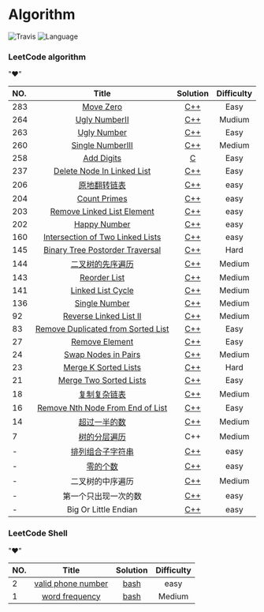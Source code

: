 # Algorithm 
![Travis](https://img.shields.io/badge/build-passing-red.svg)
![Language](https://img.shields.io/badge/Language-C%2B%2B%20Shell-green.svg)

### LeetCode algorithm
"&hearts;"

|NO.| Title |Solution|Difficulty|
|:--| :---: |:----:|:----:|
|283|[Move Zero](https://leetcode.com/problems/move-zeroes/) | [C++](./countZero/moveZero.cpp)|Easy|
|264|[Ugly NumberII](https://leetcode.com/problems/ugly-number-ii/) | [C++](./prime/UglyNumberII.cpp)|Mudium|
|263|[Ugly Number](https://leetcode.com/problems/ugly-number/) | [C++](./prime/ugly.cpp)|Easy|
|260|[Single NumberIII](https://leetcode.com/problems/single-number-iii/) | [C++](./SingleNumber/SingleNumber3.cpp)|Medium|
|258|[Add Digits](https://leetcode.com/problems/add-digits/) | [C](./addDigits/addDigits.c)|Easy|
|237|[Delete Node In Linked List](https://leetcode.com/problems/delete-node-in-a-linked-list/) | [C++](./removeElement/Deletenodelist.cpp)|Easy|
|206|[原地翻转链表](https://leetcode.com/problems/reverse-linked-list/) | [C++](./ReverseLinklist/ReverseLinklist.cpp)|easy|
|204|[Count Primes](https://leetcode.com/problems/count-primes/) | [C++](./prime/countPrime.cpp)|easy|
|203|[Remove Linked List Element](https://leetcode.com/problems/remove-linked-list-elements/) | [C++](./removeElement/Removelistelement.cpp)|easy|
|202|[Happy Number](https://leetcode.com/problems/happy-number/) | [C++](./happyNumber/happyNum.cpp)|easy|
|160|[Intersection of Two Linked Lists](https://leetcode.com/problems/intersection-of-two-linked-lists/) | [C++](./ReverseLinklist/IntersectionLinkedLists.cpp)|easy|
|145|[Binary Tree Postorder Traversal](https://leetcode.com/problems/binary-tree-postorder-traversal/) | [C++](./BinaryTreeInorderTraversal/BTreePostTraversal.cpp)|Hard|
|144|[二叉树的先序遍历](https://leetcode.com/problems/binary-tree-preorder-traversal/)| [C++](./BinaryTreePreorderTraversal/BTreePreorderTraversal.cpp)|Medium|
|143|[Reorder List](https://leetcode.com/problems/reorder-list/)|[C++](./ReverseLinklist/ReorderList.cpp)|Medium|
|141|[Linked List Cycle](https://leetcode.com/problems/linked-list-cycle/)|[C++](./LinkListCycle/hasCycle.c)|Medium|
|136|[Single Number](https://leetcode.com/problemset/algorithms/)| [C++](./SingleNumber/SingleNumber.cpp)|Medium|
|92|[Reverse Linked List II](https://leetcode.com/problems/reverse-linked-list-ii/)| [C++](./ReverseLinklist/reverseBetween.cpp)|Medium|
|83|[Remove Duplicated from Sorted List](https://leetcode.com/problems/remove-duplicates-from-sorted-list/)| [C++](./removeElement/RemoveDuplicatesList.cpp)|Easy|
|27|[Remove Element](https://leetcode.com/problems/remove-element/)| [C++](./removeElement/Removelistelement.cpp)|Easy|
|24|[Swap Nodes in Pairs](https://leetcode.com/problems/swap-nodes-in-pairs/)| [C++](./swapPairs/swapPairs.cpp)|Medium|
|23|[Merge K Sorted Lists](https://leetcode.com/problems/merge-k-sorted-lists/)| [C++](./mergeSortList/merge2sortedList.cpp)|Hard|
|21|[Merge Two Sorted Lists](https://leetcode.com/problems/merge-two-sorted-lists/)| [C++](./mergeSortList/merge2sortedList.cpp)|Easy|
|18|[复制复杂链表](http://www.jiuzhang.com/problem/18/) | [C++](./CopyLinklist/CopyLinklist.cpp)|Medium|
|16|[Remove Nth Node From End of List](https://leetcode.com/problems/remove-nth-node-from-end-of-list/) | [C++](./removeElement/removeNth.cpp)|Easy|
|14|[超过一半的数](http://www.jiuzhang.com/problem/14/) | [C++](./OverHalfNumber/OverHalfNumber.cpp)|Medium|
|7|[树的分层遍历](http://www.jiuzhang.com/problem/7/) | C++|Medium|
|-|[排列组合子字符串]() | [C++](./subString/permutationSubstring.cpp)|easy|
|-|[零的个数](http://www.lintcode.com/zh-cn/problem/trailing-zeros/#) | [C++](./countZero/countZero.cpp)|easy|
|-|二叉树的中序遍历|[C++](./BinaryTreeInorderTraversal/BTreeInorderTravesal.cpp)|Medium|
|-|第一个只出现一次的数| [C++](./FirstAppearOnce/FirstAppearOnce.cpp)|easy|
|-|Big Or Little Endian| [C++](./FirstAppearOnce/isBigEndian.cpp)|easy|

### LeetCode Shell
"&hearts;"

|NO.| Title |Solution|Difficulty|
|:--| :---: |:----:|:----:|
|2|[valid phone number](https://leetcode.com/problems/valid-phone-numbers/) | [bash](./shell/ValidPhoneNumbers/ValidPhoneNumbers.sh)|easy|
|1|[word frequency](https://leetcode.com/problems/word-frequency/) | [bash](./shell/Wordfrequency/wordfrequency.sh)|Medium|
